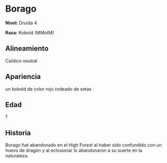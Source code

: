 # Borago

**Nivel:** Druida 4

**Raza:** Kobold  (MMotM)

## Alineamiento
Caótico neutral

## Apariencia
un kobold de color rojo rodeado de setas

## Edad
?

## Historia
Borago fué abandonado en el High Forest al haber sido confundido con un huevo de dragón y al eclosionar lo abandonaron a su suerte en la naturaleza.

